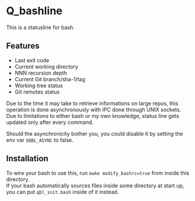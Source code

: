 # Q_bashline
This is a statusline for bash.

## Features
- Last exit code
- Current working directory
- NNN recursion depth
- Current Git branch/sha-1/tag
- Working tree status
- Git remotes status

Due to the time it may take to retrieve informations on large repos, this operation
is done asynchronously with IPC done through UNIX sockets.  
Due to limitations to either bash or my own knowledge,
status line gets updated only after every command.

Should the asynchronicity bother you, you could disable it by setting the env var
`$QBL_ASYNC` to false.

## Installation
To wire your bash to use this, run `make modify_bashrc=true` from inside this directory.  
If your bash automatically sources files inside some directory at start up, you
can put `qbl_init.bash` inside of it instead.
